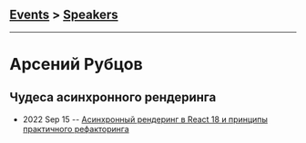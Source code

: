 ## [Events](../README.md) > [Speakers](../speakers.md)
---

# Арсений Рубцов

## Чудеса асинхронного рендеринга
- 2022 Sep 15 -- [Асинхронный рендеринг в React 18 и принципы практичного рефакторинга](https://www.youtube.com/watch?v=vRq9UtVhP_8&t=3496s)    
